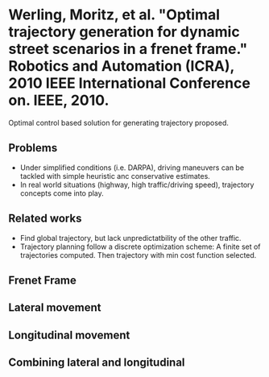 # Werling, Moritz, et al. "Optimal trajectory generation for dynamic street scenarios in a frenet frame." Robotics and Automation (ICRA), 2010 IEEE International Conference on. IEEE, 2010.

Optimal control based solution for generating trajectory proposed.

## Problems
* Under simplified conditions (i.e. DARPA), driving maneuvers can be tackled
  with simple heuristic anc conservative estimates.
* In real world situations (highway, high traffic/driving speed), trajectory
  concepts come into play.

## Related works
* Find global trajectory, but lack unpredictatbility of the other traffic.
* Trajectory planning follow a discrete optimization scheme: A finite set of
  trajectories computed. Then trajectory with min cost function selected.

## Frenet Frame
## Lateral movement
## Longitudinal movement
## Combining lateral and longitudinal
